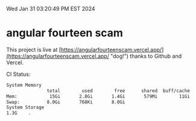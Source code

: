 Wed Jan 31 03:20:49 PM EST 2024

# angular fourteen scam


This project is live at [https://angularfourteenscam.vercel.app/](https://angularfourteenscam.vercel.app/ "dog!") thanks to Github and Vercel.

CI Status: 

```bash
System Memory
               total        used        free      shared  buff/cache   available
Mem:            15Gi       2.8Gi       1.4Gi       579Mi        11Gi        12Gi
Swap:          8.0Gi       768Ki       8.0Gi
System Storage
1.3G	.

